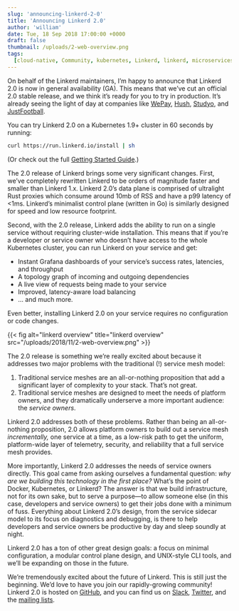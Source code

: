 ```yaml
---
slug: 'announcing-linkerd-2-0'
title: 'Announcing Linkerd 2.0'
author: 'william'
date: Tue, 18 Sep 2018 17:00:00 +0000
draft: false
thumbnail: /uploads/2-web-overview.png
tags:
  [cloud-native, Community, kubernetes, Linkerd, linkerd, microservices, News]
---
```


On behalf of the Linkerd maintainers, I’m happy to announce that Linkerd 2.0 is
now in general availability (GA). This means that we’ve cut an official 2.0
stable release, and we think it’s ready for you to try in production. It’s
already seeing the light of day at companies like
[WePay](https://go.wepay.com/), [Hush](https://www.shophush.com/),
[Studyo](https://studyo.co/), and [JustFootball](https://justfootball.io/).

You can try Linkerd 2.0 on a Kubernetes 1.9+ cluster in 60 seconds by running:

```bash
curl https://run.linkerd.io/install | sh
```

(Or check out the full [Getting Started
Guide](https://linkerd.io/2/getting-started/).)

The 2.0 release of Linkerd brings some very significant changes. First, we’ve
completely rewritten Linkerd to be orders of magnitude faster and smaller than
Linkerd 1.x. Linkerd 2.0’s data plane is comprised of ultralight Rust proxies
which consume around 10mb of RSS and have a p99 latency of <1ms. Linkerd’s
minimalist control plane (written in Go) is similarly designed for speed and low
resource footprint.

Second, with the 2.0 release, Linkerd adds the ability to run on a single
service without requiring cluster-wide installation. This means that if you’re a
developer or service owner who doesn’t have access to the whole Kubernetes
cluster, you can run Linkerd on your service and get:

- Instant Grafana dashboards of your service’s success rates, latencies, and
  throughput
- A topology graph of incoming and outgoing dependencies
- A live view of requests being made to your service
- Improved, latency-aware load balancing
- … and much more.

Even better, installing Linkerd 2.0 on your service requires no configuration or
code changes.

{{< fig
  alt="linkerd overview"
  title="linkerd overview"
  src="/uploads/2018/11/2-web-overview.png" >}}

The 2.0 release is something we’re really excited about because it addresses two
major problems with the traditional (!) service mesh model:

1. Traditional service meshes are an all-or-nothing proposition that add a
   significant layer of complexity to your stack. That’s not great.
2. Traditional service meshes are designed to meet the needs of platform owners,
   and they dramatically underserve a more important audience: the _service
   owners_.

Linkerd 2.0 addresses both of these problems. Rather than being an
all-or-nothing proposition, 2.0 allows platform owners to build out a service
mesh _incrementally,_ one service at a time, as a low-risk path to get the
uniform, platform-wide layer of telemetry, security, and reliability that a full
service mesh provides.

More importantly, Linkerd 2.0 addresses the needs of service owners directly.
This goal came from asking ourselves a fundamental question: _why are we
building this technology in the first place?_ What’s the point of Docker,
Kubernetes, or Linkerd? The answer is that we build infrastructure, not for its
own sake, but to serve a purpose—to allow someone else (in this case, developers
and service owners) to get their jobs done with a minimum of fuss. Everything
about Linkerd 2.0’s design, from the service sidecar model to its focus on
diagnostics and debugging, is there to help developers and service owners be
productive by day and sleep soundly at night.

Linkerd 2.0 has a ton of other great design goals: a focus on minimal
configuration, a modular control plane design, and UNIX-style CLI tools, and
we’ll be expanding on those in the future.

We’re tremendously excited about the future of Linkerd. This is still just the
beginning. We’d love to have you join our rapidly-growing community! Linkerd 2.0
is hosted on [GitHub](https://github.com/linkerd/linkerd2), and you can find us
on [Slack](http://slack.linkerd.io), [Twitter](https://twitter.com/linkerd), and
the [mailing lists](https://lists.cncf.io/g/cncf-linkerd-users/topics).
